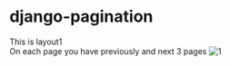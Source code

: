 # django-pagination

This is layout1<br>
On each page you have previously and next 3 pages
![1](https://user-images.githubusercontent.com/53992196/147833545-46378b6b-72c6-47a2-86ca-67b73dd90b21.jpg)
